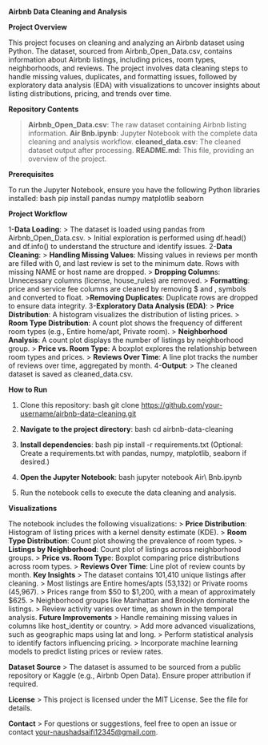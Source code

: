 **Airbnb Data Cleaning and Analysis**

**Project Overview**

This project focuses on cleaning and analyzing an Airbnb dataset using Python. The dataset, sourced from Airbnb_Open_Data.csv, contains information about Airbnb listings, 
including prices, room types, neighborhoods, and reviews. The project involves data cleaning steps to handle missing values, duplicates, and formatting issues, 
followed by exploratory data analysis (EDA) with visualizations to uncover insights about listing distributions, pricing, and trends over time.

**Repository Contents**

  > **Airbnb_Open_Data.csv**: The raw dataset containing Airbnb listing information.
  > **Air Bnb.ipynb**: Jupyter Notebook with the complete data cleaning and analysis workflow.
  > **cleaned_data.csv**: The cleaned dataset output after processing.
  > **README.md**: This file, providing an overview of the project.

**Prerequisites**

To run the Jupyter Notebook, ensure you have the following Python libraries installed:
bash
pip install pandas numpy matplotlib seaborn

**Project Workflow**

1-**Data Loading**:
    > The dataset is loaded using pandas from Airbnb_Open_Data.csv.
    > Initial exploration is performed using df.head() and df.info() to understand the structure and identify issues.
2-**Data Cleaning**:
    > **Handling Missing Values**: Missing values in reviews per month are filled with 0, and last review is set to the minimum date. Rows with missing NAME or host name are dropped.
    > **Dropping Column**s: Unnecessary columns (license, house_rules) are removed.
    > **Formatting**: price and service fee columns are cleaned by removing $ and , symbols and converted to float.
    >**Removing Duplicates**: Duplicate rows are dropped to ensure data integrity.
3-**Exploratory Data Analysis (EDA)**:
    > **Price Distribution**: A histogram visualizes the distribution of listing prices.
    > **Room Type Distribution**: A count plot shows the frequency of different room types (e.g., Entire home/apt, Private room).
    > **Neighborhood Analysis**: A count plot displays the number of listings by neighborhood group.
    > **Price vs. Room Type**: A boxplot explores the relationship between room types and prices.
    > **Reviews Over Time**: A line plot tracks the number of reviews over time, aggregated by month.
4-**Output**:
    > The cleaned dataset is saved as cleaned_data.csv.

**How to Run**

1. Clone this repository:
   bash
   git clone https://github.com/your-username/airbnb-data-cleaning.git

2. **Navigate to the project directory**:
  bash
  cd airbnb-data-cleaning

3. **Install dependencies**:
  bash
  pip install -r requirements.txt
  (Optional: Create a requirements.txt with pandas, numpy, matplotlib, seaborn if desired.)

4. **Open the Jupyter Notebook**:
   bash
   jupyter notebook Air\ Bnb.ipynb
   
6. Run the notebook cells to execute the data cleaning and analysis.

**Visualizations**

The notebook includes the following visualizations:
    > **Price Distribution**: Histogram of listing prices with a kernel density estimate (KDE).
    > **Room Type Distribution**: Count plot showing the prevalence of room types.
    > **Listings by Neighborhood**: Count plot of listings across neighborhood groups.
    > **Price vs. Room Typ**e: Boxplot comparing price distributions across room types.
    > **Reviews Over Time**: Line plot of review counts by month.
**Key Insights**
    > The dataset contains 101,410 unique listings after cleaning.
    > Most listings are Entire homes/apts (53,132) or Private rooms (45,967).
    > Prices range from $50 to $1,200, with a mean of approximately $625.
    > Neighborhood groups like Manhattan and Brooklyn dominate the listings.
    > Review activity varies over time, as shown in the temporal analysis.
**Future Improvements**
    > Handle remaining missing values in columns like host_identity or country.
    > Add more advanced visualizations, such as geographic maps using lat and long.
    > Perform statistical analysis to identify factors influencing pricing.
    > Incorporate machine learning models to predict listing prices or review rates.
    
**Dataset Source**
    > The dataset is assumed to be sourced from a public repository or Kaggle (e.g., Airbnb Open Data). Ensure proper attribution if required.

**License**
    > This project is licensed under the MIT License. See the  file for details.

**Contact**
    > For questions or suggestions, feel free to open an issue or contact your-naushadsaifi12345@gmail.com.
